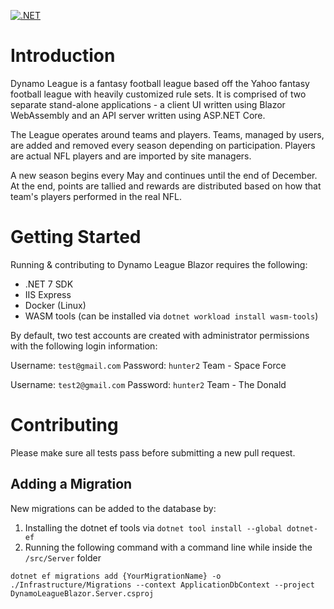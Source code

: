 [![.NET](https://github.com/benjaminsampica/DynamoLeagueBlazor/actions/workflows/dotnet.yml/badge.svg)](https://github.com/benjaminsampica/DynamoLeagueBlazor/actions/workflows/dotnet.yml)

# Introduction

Dynamo League is a fantasy football league based off the Yahoo fantasy football league with heavily customized rule sets.
It is comprised of two separate stand-alone applications - a client UI written using Blazor WebAssembly and an API server written using ASP.NET Core.

The League operates around teams and players. Teams, managed by users, are added and removed every season depending on participation. Players are actual NFL players and are imported by site managers.

A new season begins every May and continues until the end of December. At the end, points are tallied and rewards are distributed based on how that team's players performed in the real NFL.

# Getting Started

Running & contributing to Dynamo League Blazor requires the following:

- .NET 7 SDK
- IIS Express
- Docker (Linux)
- WASM tools (can be installed via `dotnet workload install wasm-tools`)

By default, two test accounts are created with administrator permissions with the following login information:

Username: `test@gmail.com`
Password: `hunter2`
Team - Space Force

Username: `test2@gmail.com`
Password: `hunter2`
Team - The Donald

# Contributing

Please make sure all tests pass before submitting a new pull request.

## Adding a Migration

New migrations can be added to the database by:

1. Installing the dotnet ef tools via `dotnet tool install --global dotnet-ef`
2. Running the following command with a command line while inside the `/src/Server` folder

 `dotnet ef migrations add {YourMigrationName} -o ./Infrastructure/Migrations --context ApplicationDbContext --project DynamoLeagueBlazor.Server.csproj`
